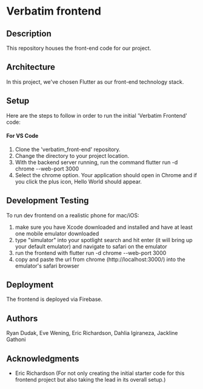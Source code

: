 # Verbatim frontend

## Description

This repository houses the front-end code for our project.

## Architecture

In this project, we've chosen Flutter as our front-end technology stack.

## Setup

Here are the steps to follow in order to run the initial 'Verbatim Frontend' code:

#### For VS Code

1. Clone the 'verbatim_front-end' repository.
2. Change the directory to your project location.
3. With the backend server running, run the command flutter run -d chrome --web-port 3000
4. Select the chrome option. Your application should open in Chrome and if you click the plus icon, Hello World should appear.

## Development Testing 
To run dev frontend on a realistic phone for mac/iOS:
1. make sure you have Xcode downloaded and installed and have at least one mobile emulator downloaded
2. type "simulator" into your spotlight search and hit enter (it will bring up your default emulator) and navigate to safari on the emulator
3. run the frontend with flutter run -d chrome --web-port 3000 
4. copy and paste the url from chrome (http://localhost:3000/) into the emulator's safari browser

## Deployment

The frontend is deployed via Firebase.

## Authors

Ryan Dudak, Eve Wening, Eric Richardson, Dahlia Igiraneza, Jackline Gathoni

## Acknowledgments

- Eric Richardson (For not only creating the initial starter code for this frontend project but also taking the lead in its overall setup.)
